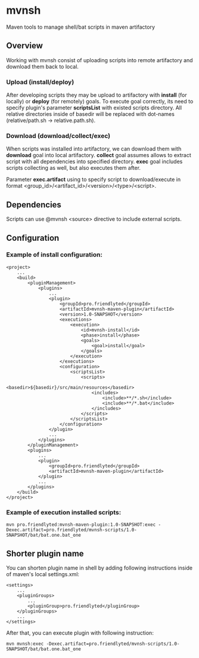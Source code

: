 # mvnsh

Maven tools to manage shell/bat scripts in maven artifactory

## Overview

Working with mvnsh consist of uploading scripts into remote artifactory and download them back to local.

### Upload (install/deploy)

After developing scripts they may be upload to artifactory with **install** (for locally) or **deploy** (for remotely) goals.
To execute goal correctly, its need to specify plugin's parameter **scriptsList** with existed scripts directory.
All relative directories inside of basedir will be replaced with dot-names (relative/path.sh -> relative.path.sh).

### Download (download/collect/exec)

When scripts was installed into artifactory, we can download them with **download** goal into local artifactory.
**collect** goal assumes allows to extract script with all dependencies into specified directory.
**exec** goal includes scripts collecting as well, but also executes them after.

Parameter **exec.artifact** using to specify script to download/execute in format &lt;group_id>/&lt;artifact_id>/&lt;version>/&lt;type>/&lt;script>.

## Dependencies

Scripts can use @mvnsh &lt;source> directive to include external scripts.

## Configuration

### Example of install configuration:

```
<project>
	...
    <build>
        <pluginManagement>
            <plugins>
				...
                <plugin>
                    <groupId>pro.friendlyted</groupId>
                    <artifactId>mvnsh-maven-plugin</artifactId>
                    <version>1.0-SNAPSHOT</version>
                    <executions>
                        <execution>
                            <id>mvnsh-install</id>
                            <phase>install</phase>
                            <goals>
                                <goal>install</goal>
                            </goals>
                        </execution>
                    </executions>
                    <configuration>
                        <scriptsList>
                            <scripts>
                                <basedir>${basedir}/src/main/resources</basedir>
                                <includes>
                                    <include>**/*.sh</include>
                                    <include>**/*.bat</include>
                                </includes>
                            </scripts>
                        </scriptsList>
                    </configuration>
                </plugin>
				...
            </plugins>
        </pluginManagement>
        <plugins>
			...
            <plugin>
                <groupId>pro.friendlyted</groupId>
                <artifactId>mvnsh-maven-plugin</artifactId>
            </plugin>
			...
        </plugins>
    </build>
</project>
```

### Example of execution installed scripts:

```
mvn pro.friendlyted:mvnsh-maven-plugin:1.0-SNAPSHOT:exec -Dexec.artifact=pro.friendlyted/mvnsh-scripts/1.0-SNAPSHOT/bat/bat.one.bat_one
```


## Shorter plugin name

You can shorten plugin name in shell by adding following instructions inside of maven's local settings.xml:

```
<settings>
	...
	<pluginGroups>
		...
		<pluginGroup>pro.friendlyted</pluginGroup>
	</pluginGroups>
	...
</settings>
```

After that, you can execute plugin with following instruction:

```
mvn mvnsh:exec -Dexec.artifact=pro.friendlyted/mvnsh-scripts/1.0-SNAPSHOT/bat/bat.one.bat_one
```
